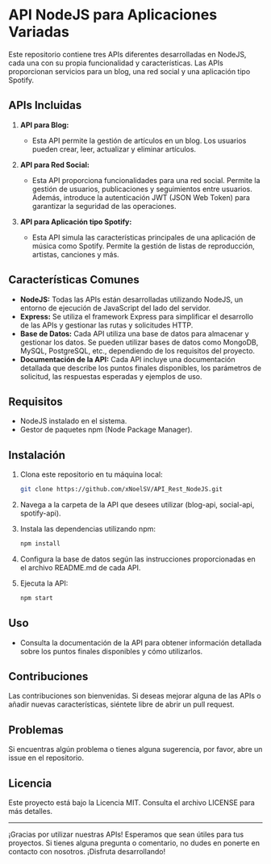 # API NodeJS para Aplicaciones Variadas

Este repositorio contiene tres APIs diferentes desarrolladas en NodeJS, cada una con su propia funcionalidad y características. Las APIs proporcionan servicios para un blog, una red social y una aplicación tipo Spotify.

## APIs Incluidas

1. **API para Blog:**
   - Esta API permite la gestión de artículos en un blog. Los usuarios pueden crear, leer, actualizar y eliminar artículos.

2. **API para Red Social:**
   - Esta API proporciona funcionalidades para una red social. Permite la gestión de usuarios, publicaciones y seguimientos entre usuarios. Además, introduce la autenticación JWT (JSON Web Token) para garantizar la seguridad de las operaciones.

3. **API para Aplicación tipo Spotify:**
   - Esta API simula las características principales de una aplicación de música como Spotify. Permite la gestión de listas de reproducción, artistas, canciones y más.

## Características Comunes

- **NodeJS:** Todas las APIs están desarrolladas utilizando NodeJS, un entorno de ejecución de JavaScript del lado del servidor.
- **Express:** Se utiliza el framework Express para simplificar el desarrollo de las APIs y gestionar las rutas y solicitudes HTTP.
- **Base de Datos:** Cada API utiliza una base de datos para almacenar y gestionar los datos. Se pueden utilizar bases de datos como MongoDB, MySQL, PostgreSQL, etc., dependiendo de los requisitos del proyecto.
- **Documentación de la API:** Cada API incluye una documentación detallada que describe los puntos finales disponibles, los parámetros de solicitud, las respuestas esperadas y ejemplos de uso.

## Requisitos

- NodeJS instalado en el sistema.
- Gestor de paquetes npm (Node Package Manager).

## Instalación

1. Clona este repositorio en tu máquina local:

    ```bash
    git clone https://github.com/xNoelSV/API_Rest_NodeJS.git
    ```

2. Navega a la carpeta de la API que desees utilizar (blog-api, social-api, spotify-api).

3. Instala las dependencias utilizando npm:

    ```bash
    npm install
    ```

4. Configura la base de datos según las instrucciones proporcionadas en el archivo README.md de cada API.

5. Ejecuta la API:

    ```bash
    npm start
    ```

## Uso

- Consulta la documentación de la API para obtener información detallada sobre los puntos finales disponibles y cómo utilizarlos.

## Contribuciones

Las contribuciones son bienvenidas. Si deseas mejorar alguna de las APIs o añadir nuevas características, siéntete libre de abrir un pull request.

## Problemas

Si encuentras algún problema o tienes alguna sugerencia, por favor, abre un issue en el repositorio.

## Licencia

Este proyecto está bajo la Licencia MIT. Consulta el archivo LICENSE para más detalles.

---

¡Gracias por utilizar nuestras APIs! Esperamos que sean útiles para tus proyectos. Si tienes alguna pregunta o comentario, no dudes en ponerte en contacto con nosotros. ¡Disfruta desarrollando!
